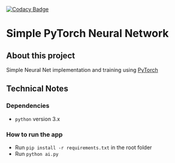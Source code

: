 [![Codacy Badge](https://api.codacy.com/project/badge/Grade/569cb0e9362a4af780260a67c551e1c5)](https://app.codacy.com/app/thiau/simple-torch-nn?utm_source=github.com&utm_medium=referral&utm_content=thiau/simple-torch-nn&utm_campaign=Badge_Grade_Settings)

# Simple PyTorch Neural Network

## About this project
Simple Neural Net implementation and training using [PyTorch](https://pytorch.org/)

## Technical Notes

### Dependencies
-  `python` version 3.x

### How to run the app
-  Run `pip install -r requirements.txt` in the root folder
-  Run `python ai.py`